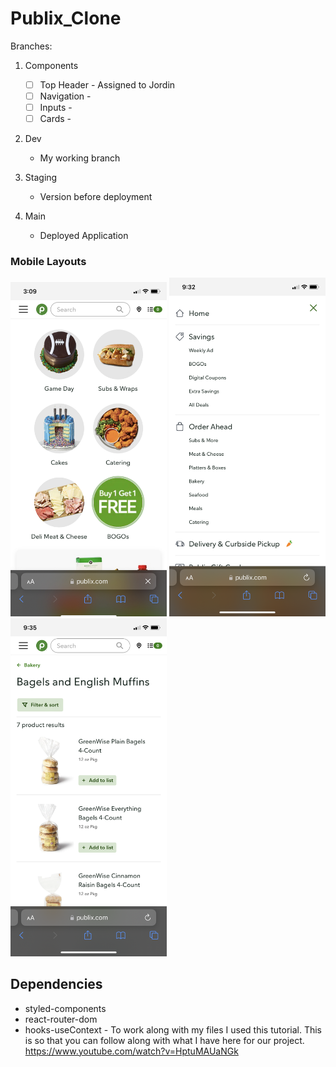 # Publix_Clone

Branches:

1. Components 
    - [ ] Top Header - Assigned to Jordin
    - [ ] Navigation - 
    - [ ] Inputs - 
    - [ ] Cards - 

2. Dev
    - My working branch

3. Staging
    - Version before deployment

4. Main
    - Deployed Application


### Mobile Layouts
<img src="/src/images/Landing_Mobile.jpg" width="250">
<img src="/src/images/Nav_Mobile.png " width="250">
<img src="/src/images/SingleProd_Mobile.png" width="250">


## Dependencies
- styled-components
- react-router-dom
- hooks-useContext - To work along with my files I used this tutorial. This is so that you can follow along with what I have here for our project. https://www.youtube.com/watch?v=HptuMAUaNGk